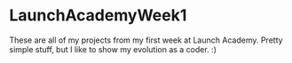 # LaunchAcademyWeek1
These are all of my projects from my first week at Launch Academy. Pretty simple stuff, but I like to show my evolution as a coder. :)
